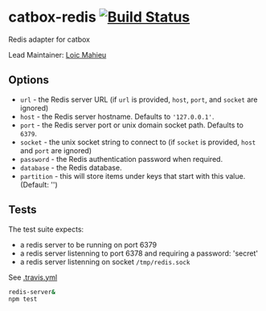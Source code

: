 catbox-redis [![Build Status](https://travis-ci.org/hapijs/catbox-redis.svg?branch=master)](https://travis-ci.org/hapijs/catbox-redis)
============

Redis adapter for catbox

Lead Maintainer: [Loic Mahieu](https://github.com/LoicMahieu)

## Options

- `url` - the Redis server URL (if `url` is provided, `host`, `port`, and `socket` are ignored)
- `host` - the Redis server hostname. Defaults to `'127.0.0.1'`.
- `port` - the Redis server port or unix domain socket path. Defaults to `6379`.
- `socket` - the unix socket string to connect to (if `socket` is provided, `host` and `port` are ignored)
- `password` - the Redis authentication password when required.
- `database` - the Redis database.
- `partition` - this will store items under keys that start with this value. (Default: '')

## Tests

The test suite expects:
- a redis server to be running on port 6379
- a redis server listenning to port 6378 and requiring a password: 'secret'
- a redis server listenning on socket `/tmp/redis.sock`

See [.travis.yml](./.travis.yml)

```sh
redis-server&
npm test
```
